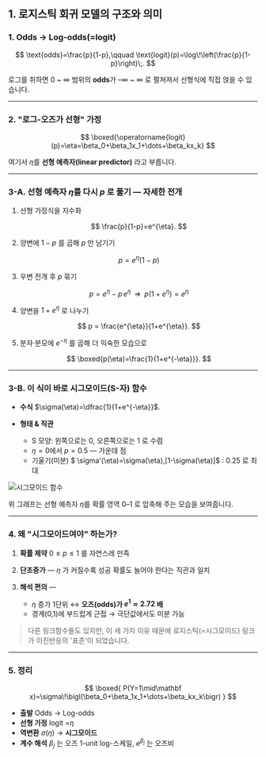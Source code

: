 ## 1. 로지스틱 회귀 모델의 구조와 의미

### 1. Odds → Log-odds(=logit)

$$
\text{odds}=\frac{p}{1-p},\qquad
\text{logit}(p)=\log\!\left(\frac{p}{1-p}\right)\;.
$$

로그를 취하면 0 \~ ∞ 범위의 **odds**가 –∞ \~ ∞ 로 펼쳐져서 선형식에 직접 얹을 수 있습니다.

---

### 2. "로그-오즈가 선형" 가정

$$
\boxed{\operatorname{logit}(p)=\eta=\beta_0+\beta_1x_1+\dots+\beta_kx_k}
$$

여기서 $\eta$를 **선형 예측자(linear predictor)** 라고 부릅니다.

---

### 3-A. 선형 예측자 $\eta$를 다시 *p* 로 풀기 ― 자세한 전개

1. 선형 가정식을 지수화

   $$
   \frac{p}{1-p}=e^{\eta}.
   $$

2. 양변에 $1-p$ 를 곱해 *p* 만 남기기

   $$
   p = e^{\eta}(1-p)
   $$

3. 우변 전개 후 *p* 묶기

   $$
   p = e^{\eta} - p\,e^{\eta}
   \;\;\Longrightarrow\;\;
   p\bigl(1+e^{\eta}\bigr)=e^{\eta}
   $$

4. 양변을 $1+e^{\eta}$ 로 나누기

   $$
   p = \frac{e^{\eta}}{1+e^{\eta}}.
   $$

5. 분자·분모에 $e^{-\eta}$ 를 곱해 더 익숙한 모습으로

   $$
   \boxed{p(\eta)=\frac{1}{1+e^{-\eta}}}.
   $$

---

### 3-B. 이 식이 바로 **시그모이드(S-자) 함수**

* **수식** $\sigma(\eta)=\dfrac{1}{1+e^{-\eta}}$.
* **형태 & 직관**

  * S 모양: 왼쪽으로는 0, 오른쪽으로는 1 로 수렴
  * $\eta=0$에서 $p=0.5$ — 가운데 점
  * 기울기(미분) $ \sigma'(\eta)=\sigma(\eta)\,[1-\sigma(\eta)]$ : 0.25 로 최대

![시그모이드 함수](https://cdn.rgbitcode.com/images/2024/2/14/senspond/55/bkgB7apFELxuXq-CP.png)

위 그래프는 선형 예측자 $\eta$를 확률 영역 0–1 로 압축해 주는 모습을 보여줍니다.

---

### 4. 왜 "시그모이드여야" 하는가?

1. **확률 제약** $0\le p\le1$ 를 자연스레 만족
2. **단조증가** — $\eta$ 가 커질수록 성공 확률도 늘어야 한다는 직관과 일치
3. **해석 편의** —

   * $\eta$ 증가 1단위 ↔ **오즈(odds)가 $e^1≈2.72$ 배**
   * 경계(0,1)에 부드럽게 근접 → 극단값에서도 미분 가능

> 다른 링크함수들도 있지만, 이 세 가지 이유 때문에 로지스틱(=시그모이드) 링크가 이진반응의 '표준'이 되었습니다.

---

### 5. 정리

$$
\boxed{
P(Y=1\mid\mathbf x)=\sigma\!\bigl(\beta_0+\beta_1x_1+\dots+\beta_kx_k\bigr)
}
$$

* **출발** Odds → Log-odds
* **선형 가정** logit =$\eta$
* **역변환** $\sigma(\eta)$ → **시그모이드**
* **계수 해석** $\beta_j$ 는 오즈 1-unit log-스케일, $e^{\beta_j}$ 는 오즈비
